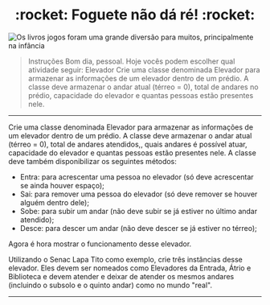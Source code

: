 <h1 align=center >:rocket: Foguete não dá ré! :rocket:</h1>

![Os livros jogos foram uma grande diversão para muitos, principalmente na infância](https://user-images.githubusercontent.com/104120168/205182927-ea778bb9-bf88-4d5f-94f5-59a9bc1fc4d0.jpg)


> Instruções Bom dia, pessoal.   Hoje vocês podem escolher qual atividade seguir:   Elevador Crie uma classe denominada Elevador para armazenar as informações de um elevador dentro de um prédio. A classe deve armazenar o andar atual (térreo = 0), total de andares no prédio, capacidade do elevador e quantas pessoas estão presentes nele.

<hr>

<p>Crie uma classe denominada Elevador para armazenar as informações de um elevador dentro de um prédio. A classe deve armazenar o andar atual (térreo = 0), total de andares atendidos,, quais andares é possível atuar, capacidade do elevador e quantas pessoas estão presentes nele. A classe deve também disponibilizar os seguintes métodos:</p> 	

- Entra: para acrescentar uma pessoa no elevador (só deve acrescentar se ainda houver espaço);
- Sai: para remover uma pessoa do elevador (só deve remover se houver alguém dentro dele);
- Sobe: para subir um andar (não deve subir se já estiver no último andar atendido);
- Desce: para descer um andar (não deve descer se já estiver no térreo);

<p>Agora é hora mostrar o funcionamento desse elevador.</p> 
<p>Utilizando o Senac Lapa Tito como exemplo, crie  três instâncias desse elevador. Eles devem ser nomeados como Elevadores da Entrada, Átrio e Biblioteca e devem atender e deixar de atender os mesmos andares (incluindo o subsolo e o quinto andar) como no mundo "real".</p>

<hr>

